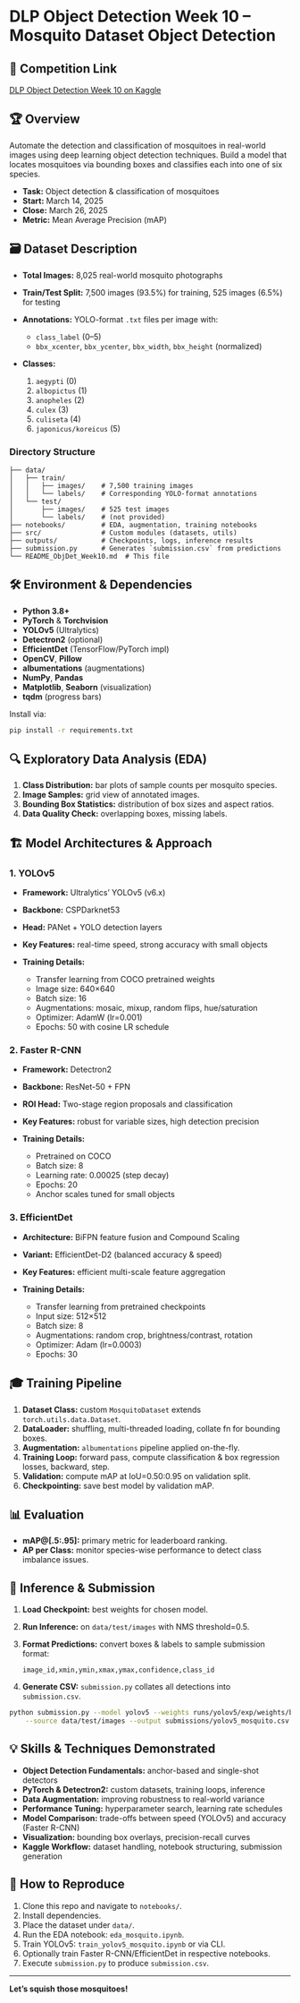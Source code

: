 # DLP Object Detection Week 10 – Mosquito Dataset Object Detection

## 📄 Competition Link

[DLP Object Detection Week 10 on Kaggle](https://www.kaggle.com/competitions/dlp-object-detection-week-10/overview)

## 🏆 Overview

Automate the detection and classification of mosquitoes in real-world images using deep learning object detection techniques. Build a model that locates mosquitoes via bounding boxes and classifies each into one of six species.

* **Task:** Object detection & classification of mosquitoes
* **Start:** March 14, 2025
* **Close:** March 26, 2025
* **Metric:** Mean Average Precision (mAP)

## 🗃️ Dataset Description

* **Total Images:** 8,025 real-world mosquito photographs
* **Train/Test Split:** 7,500 images (93.5%) for training, 525 images (6.5%) for testing
* **Annotations:** YOLO-format `.txt` files per image with:

  * `class_label` (0–5)
  * `bbx_xcenter`, `bbx_ycenter`, `bbx_width`, `bbx_height` (normalized)
* **Classes:**

  1. `aegypti` (0)
  2. `albopictus` (1)
  3. `anopheles` (2)
  4. `culex` (3)
  5. `culiseta` (4)
  6. `japonicus/koreicus` (5)

### Directory Structure

```
├── data/
│   ├── train/
│   │   ├── images/    # 7,500 training images
│   │   └── labels/    # Corresponding YOLO-format annotations
│   └── test/
│       ├── images/    # 525 test images
│       └── labels/    # (not provided)
├── notebooks/         # EDA, augmentation, training notebooks
├── src/               # Custom modules (datasets, utils)
├── outputs/           # Checkpoints, logs, inference results
├── submission.py      # Generates `submission.csv` from predictions
└── README_ObjDet_Week10.md  # This file
```

## 🛠️ Environment & Dependencies

* **Python 3.8+**
* **PyTorch** & **Torchvision**
* **YOLOv5** (Ultralytics)
* **Detectron2** (optional)
* **EfficientDet** (TensorFlow/PyTorch impl)
* **OpenCV**, **Pillow**
* **albumentations** (augmentations)
* **NumPy**, **Pandas**
* **Matplotlib**, **Seaborn** (visualization)
* **tqdm** (progress bars)

Install via:

```bash
pip install -r requirements.txt
```

## 🔍 Exploratory Data Analysis (EDA)

1. **Class Distribution:** bar plots of sample counts per mosquito species.
2. **Image Samples:** grid view of annotated images.
3. **Bounding Box Statistics:** distribution of box sizes and aspect ratios.
4. **Data Quality Check:** overlapping boxes, missing labels.

## 🏗️ Model Architectures & Approach

### 1. YOLOv5

* **Framework:** Ultralytics’ YOLOv5 (v6.x)
* **Backbone:** CSPDarknet53
* **Head:** PANet + YOLO detection layers
* **Key Features:** real-time speed, strong accuracy with small objects
* **Training Details:**

  * Transfer learning from COCO pretrained weights
  * Image size: 640×640
  * Batch size: 16
  * Augmentations: mosaic, mixup, random flips, hue/saturation
  * Optimizer: AdamW (lr=0.001)
  * Epochs: 50 with cosine LR schedule

### 2. Faster R-CNN

* **Framework:** Detectron2
* **Backbone:** ResNet-50 + FPN
* **ROI Head:** Two-stage region proposals and classification
* **Key Features:** robust for variable sizes, high detection precision
* **Training Details:**

  * Pretrained on COCO
  * Batch size: 8
  * Learning rate: 0.00025 (step decay)
  * Epochs: 20
  * Anchor scales tuned for small objects

### 3. EfficientDet

* **Architecture:** BiFPN feature fusion and Compound Scaling
* **Variant:** EfficientDet-D2 (balanced accuracy & speed)
* **Key Features:** efficient multi-scale feature aggregation
* **Training Details:**

  * Transfer learning from pretrained checkpoints
  * Input size: 512×512
  * Batch size: 8
  * Augmentations: random crop, brightness/contrast, rotation
  * Optimizer: Adam (lr=0.0003)
  * Epochs: 30

## 🎓 Training Pipeline

1. **Dataset Class:** custom `MosquitoDataset` extends `torch.utils.data.Dataset`.
2. **DataLoader:** shuffling, multi-threaded loading, collate fn for bounding boxes.
3. **Augmentation:** `albumentations` pipeline applied on-the-fly.
4. **Training Loop:** forward pass, compute classification & box regression losses, backward, step.
5. **Validation:** compute mAP at IoU=0.50:0.95 on validation split.
6. **Checkpointing:** save best model by validation mAP.

## 📊 Evaluation

* **mAP@\[.5:.95]:** primary metric for leaderboard ranking.
* **AP per Class:** monitor species-wise performance to detect class imbalance issues.

## 🚀 Inference & Submission

1. **Load Checkpoint:** best weights for chosen model.
2. **Run Inference:** on `data/test/images` with NMS threshold=0.5.
3. **Format Predictions:** convert boxes & labels to sample submission format:

   ```
   image_id,xmin,ymin,xmax,ymax,confidence,class_id
   ```
4. **Generate CSV:** `submission.py` collates all detections into `submission.csv`.

```bash
python submission.py --model yolov5 --weights runs/yolov5/exp/weights/best.pt \
    --source data/test/images --output submissions/yolov5_mosquito.csv
```

## 💡 Skills & Techniques Demonstrated

* **Object Detection Fundamentals:** anchor-based and single-shot detectors
* **PyTorch & Detectron2:** custom datasets, training loops, inference
* **Data Augmentation:** improving robustness to real-world variance
* **Performance Tuning:** hyperparameter search, learning rate schedules
* **Model Comparison:** trade-offs between speed (YOLOv5) and accuracy (Faster R-CNN)
* **Visualization:** bounding box overlays, precision-recall curves
* **Kaggle Workflow:** dataset handling, notebook structuring, submission generation

## 🏃 How to Reproduce

1. Clone this repo and navigate to `notebooks/`.
2. Install dependencies.
3. Place the dataset under `data/`.
4. Run the EDA notebook: `eda_mosquito.ipynb`.
5. Train YOLOv5: `train_yolov5_mosquito.ipynb` or via CLI.
6. Optionally train Faster R-CNN/EfficientDet in respective notebooks.
7. Execute `submission.py` to produce `submission.csv`.

---

**Let’s squish those mosquitoes!**
